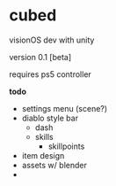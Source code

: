 # cubed
visionOS dev with unity

version 0.1 [beta]

requires ps5 controller

**todo**

- settings menu (scene?)
- diablo style bar
  - dash
  - skills
    - skillpoints
- item design
- assets w/ blender
- 
